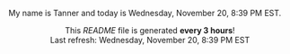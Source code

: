 My name is Tanner and today is Wednesday, November 20, 8:39 PM EST.

<p align="center">This <i>README</i> file is generated <b>every 3 hours</b>!</br>Last refresh: Wednesday, November 20, 8:39 PM EST<br /></p>
